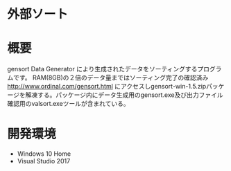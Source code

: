 # 外部ソート

# 概要
gensort Data Generator により生成されたデータをソーティングするプログラムです。
RAM(8GB)の２倍のデータ量まではソーティング完了の確認済み
http://www.ordinal.com/gensort.html にアクセスしgensort-win-1.5.zipパッケージを解凍する。パッケージ内にデータ生成用のgensort.exe及び出力ファイル確認用のvalsort.exeツールが含まれている。

# 開発環境
- Windows 10 Home
- Visual Studio 2017

